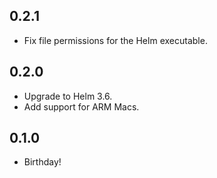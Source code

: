 ## 0.2.1
* Fix file permissions for the Helm executable.

## 0.2.0
* Upgrade to Helm 3.6.
* Add support for ARM Macs.

## 0.1.0
* Birthday!
